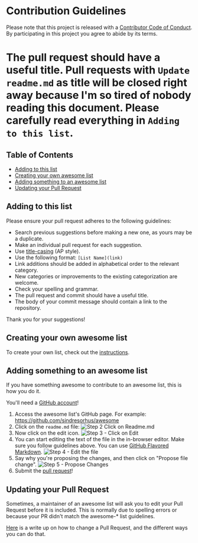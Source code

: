 # Contribution Guidelines

Please note that this project is released with a [Contributor Code of Conduct](code-of-conduct.md). By participating in this project you agree to abide by its terms.

# The pull request should have a useful title. Pull requests with `Update readme.md` as title will be closed right away because I'm so tired of nobody reading this document. Please carefully read everything in `Adding to this list`.

## Table of Contents

- [Adding to this list](#adding-to-this-list)
- [Creating your own awesome list](#creating-your-own-awesome-list)
- [Adding something to an awesome list](#adding-something-to-an-awesome-list)
- [Updating your Pull Request](#updating-your-pull-request)

## Adding to this list

Please ensure your pull request adheres to the following guidelines:

- Search previous suggestions before making a new one, as yours may be a duplicate.
- Make an individual pull request for each suggestion.
- Use [title-casing](http://titlecapitalization.com) (AP style).
- Use the following format: `[List Name](link)`
- Link additions should be added in alphabetical order to the relevant category.
- New categories or improvements to the existing categorization are welcome.
- Check your spelling and grammar.
- The pull request and commit should have a useful title.
- The body of your commit message should contain a link to the repository.

Thank you for your suggestions!

## Creating your own awesome list

To create your own list, check out the [instructions](https://github.com/sindresorhus/awesome/blob/master/create-list.md).

## Adding something to an awesome list

If you have something awesome to contribute to an awesome list, this is how you do it.

You'll need a [GitHub account](https://github.com/join)!

1. Access the awesome list's GitHub page. For example: https://github.com/sindresorhus/awesome
2. Click on the `readme.md` file: ![Step 2 Click on Readme.md](https://cloud.githubusercontent.com/assets/170270/9402920/53a7e3ea-480c-11e5-9d81-aecf64be55eb.png)
3. Now click on the edit icon. ![Step 3 - Click on Edit](https://cloud.githubusercontent.com/assets/170270/9402927/6506af22-480c-11e5-8c18-7ea823530099.png)
4. You can start editing the text of the file in the in-browser editor. Make sure you follow guidelines above. You can use [GitHub Flavored Markdown](https://help.github.com/articles/github-flavored-markdown/). ![Step 4 - Edit the file](https://cloud.githubusercontent.com/assets/170270/9402932/7301c3a0-480c-11e5-81f5-7e343b71674f.png)
5. Say why you're proposing the changes, and then click on "Propose file change". ![Step 5 - Propose Changes](https://cloud.githubusercontent.com/assets/170270/9402937/7dd0652a-480c-11e5-9138-bd14244593d5.png)
6. Submit the [pull request](https://help.github.com/articles/using-pull-requests/)!

## Updating your Pull Request

Sometimes, a maintainer of an awesome list will ask you to edit your Pull Request before it is included. This is normally due to spelling errors or because your PR didn't match the awesome-* list guidelines.

[Here](https://github.com/RichardLitt/docs/blob/master/amending-a-commit-guide.md) is a write up on how to change a Pull Request, and the different ways you can do that.
